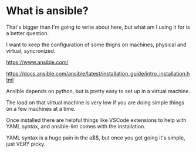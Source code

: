 # What is ansible?
That's bigger than I'm going to write about here, but what am I using it for is a better question.

I want to keep the configuration of some thigns on  machines, physical and virtual, syncronized.

https://www.ansible.com/

https://docs.ansible.com/ansible/latest/installation_guide/intro_installation.html

Ansible depends on python, but is pretty easy to set up in a virtual machine.

The load on that virtual machine is very low if you are doing simple things on a few machines at a time.

Once installed there are helpful things like VSCode extensions to help with YAML syntax, and ansible-lint comes with the installation. 

YAML syntax is a huge pain in the a$$, but once you get going it's simple, just VERY picky. 